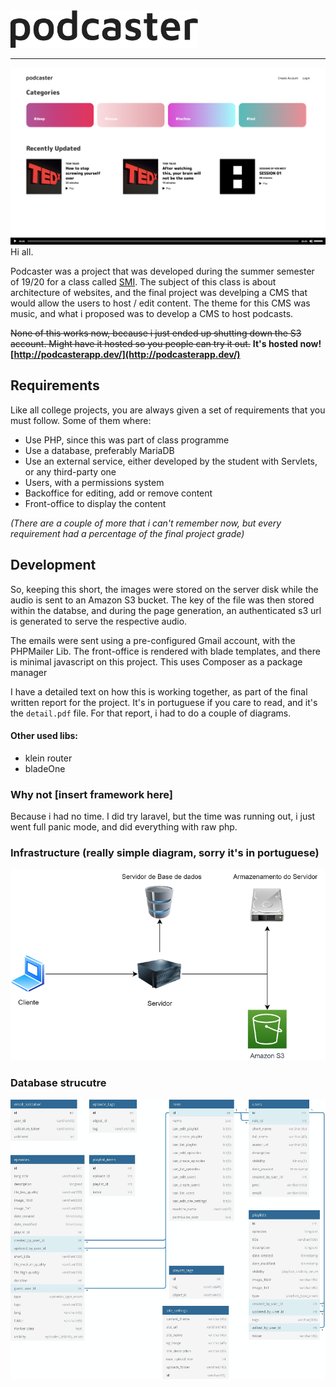 <img src="logo.png" width=300>
<hr/>

![](example1.png)
Hi all. 

Podcaster was a project that was developed during the summer semester of 19/20 for a class called [SMI](https://sigq.isel.pt/en/subjects/multimedia-systems-for-the-internet-leim). The subject of this class is about architecture of websites, and the final project was develping a CMS that would allow the users to host / edit content. The theme for this CMS was music, and what i proposed was to develop a CMS to host podcasts.  

~~None of this works now, because i just ended up shutting down the S3 account. Might have it hosted so you people can try it out.~~ 
**It's hosted now! [http://podcasterapp.dev/](http://podcasterapp.dev/)**


## Requirements
Like all college projects, you are always given a set of requirements that you must follow. Some of them where: 
- Use PHP, since this was part of class programme
- Use a database, preferably MariaDB
- Use an external service, either developed by the student with Servlets, or any third-party one
- Users, with a permissions system
- Backoffice for editing, add or remove content
- Front-office to display the content

_(There are a couple of more that i can't remember now, but every requirement had a percentage of the final project grade)_


## Development
So, keeping this short, the images were stored on the server disk while the audio is sent to an Amazon S3 bucket. The key of the file was then stored within the databse, and during the page generation, an authenticated s3 url is generated to serve the respective audio.

The emails were sent using a pre-configured Gmail account, with the PHPMailer Lib. The front-office is rendered with blade templates, and there is minimal javascript on this project. This uses Composer as a package manager

I have a detailed text on how this is working together, as part of the final written report for the project. It's in portuguese if you care to read, and it's the `detail.pdf` file. For that report, i had to do a couple of diagrams.

#### Other used libs:
- klein router
- bladeOne

### Why not [insert framework here]
Because i had no time. I did try laravel, but the time was running out, i just went full panic mode, and did everything with raw php.


### Infrastructure (really simple diagram, sorry it's in portuguese)
![infra.png](infra.png)

### Database strucutre 
![db.png](db.png)


